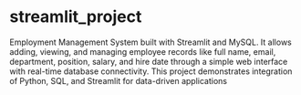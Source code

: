 # streamlit_project
Employment Management System built with Streamlit and MySQL. It allows adding, viewing, and managing employee records like full name, email, department, position, salary, and hire date through a simple web interface with real-time database connectivity. This project demonstrates integration of Python, SQL, and Streamlit for data-driven applications
